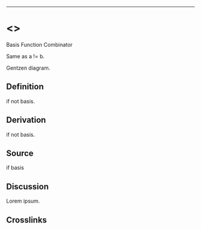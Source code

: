 ------------------------------------------------------------------------

# \<\>

Basis Function Combinator

Same as a != b.

Gentzen diagram.

## Definition

if not basis.

## Derivation

if not basis.

## Source

if basis

## Discussion

Lorem ipsum.

## Crosslinks
